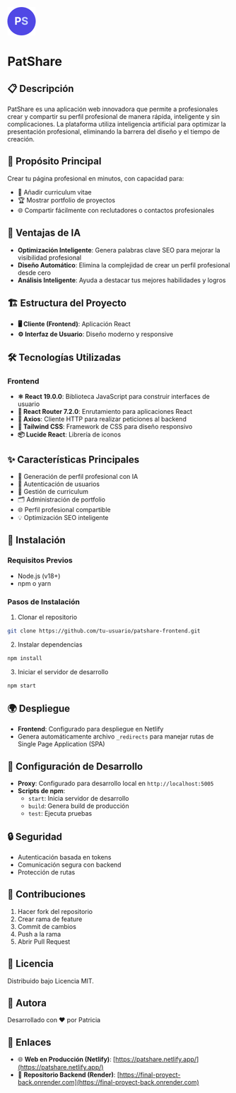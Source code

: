 ![Logo de PatShare](./src/assets/icon%2064%20x%2064.png)

# PatShare

## 📋 Descripción
PatShare es una aplicación web innovadora que permite a profesionales crear y compartir su perfil profesional de manera rápida, inteligente y sin complicaciones. La plataforma utiliza inteligencia artificial para optimizar la presentación profesional, eliminando la barrera del diseño y el tiempo de creación.

## 🎯 Propósito Principal
Crear tu página profesional en minutos, con capacidad para:
- 📄 Añadir curriculum vitae
- 🏆 Mostrar portfolio de proyectos
- 🌐 Compartir fácilmente con reclutadores o contactos profesionales

## 🤖 Ventajas de IA
- **Optimización Inteligente**: Genera palabras clave SEO para mejorar la visibilidad profesional
- **Diseño Automático**: Elimina la complejidad de crear un perfil profesional desde cero
- **Análisis Inteligente**: Ayuda a destacar tus mejores habilidades y logros

## 🏗️ Estructura del Proyecto
- **🖥️ Cliente (Frontend)**: Aplicación React
- **⚙️ Interfaz de Usuario**: Diseño moderno y responsive

## 🛠️ Tecnologías Utilizadas
### Frontend
- **⚛️ React 19.0.0**: Biblioteca JavaScript para construir interfaces de usuario
- **🧭 React Router 7.2.0**: Enrutamiento para aplicaciones React
- **🔄 Axios**: Cliente HTTP para realizar peticiones al backend
- **🎨 Tailwind CSS**: Framework de CSS para diseño responsivo
- **📦 Lucide React**: Librería de iconos

## ✨ Características Principales
- 🤖 Generación de perfil profesional con IA
- 🔐 Autenticación de usuarios
- 📝 Gestión de curriculum
- 🗂️ Administración de portfolio
- 🌐 Perfil profesional compartible
- 💡 Optimización SEO inteligente

## 🔧 Instalación

### Requisitos Previos
- Node.js (v18+)
- npm o yarn

### Pasos de Instalación
1. Clonar el repositorio
```bash
git clone https://github.com/tu-usuario/patshare-frontend.git
```

2. Instalar dependencias
```bash
npm install
```

3. Iniciar el servidor de desarrollo
```bash
npm start
```

## 🌍 Despliegue
- **Frontend**: Configurado para despliegue en Netlify
- Genera automáticamente archivo `_redirects` para manejar rutas de Single Page Application (SPA)

## 🚀 Configuración de Desarrollo
- **Proxy**: Configurado para desarrollo local en `http://localhost:5005`
- **Scripts de npm**:
  - `start`: Inicia servidor de desarrollo
  - `build`: Genera build de producción
  - `test`: Ejecuta pruebas

## 🔒 Seguridad
- Autenticación basada en tokens
- Comunicación segura con backend
- Protección de rutas

## 🤝 Contribuciones
1. Hacer fork del repositorio
2. Crear rama de feature 
3. Commit de cambios
4. Push a la rama
5. Abrir Pull Request

## 📄 Licencia
Distribuido bajo Licencia MIT.

## 👤 Autora
Desarrollado con ❤️ por Patricia

## 🔗 Enlaces
- 🌐 **Web en Producción (Netlify)**: [https://patshare.netlify.app/](https://patshare.netlify.app/)
- 📂 **Repositorio Backend (Render)**: [https://final-proyect-back.onrender.com](https://final-proyect-back.onrender.com)

